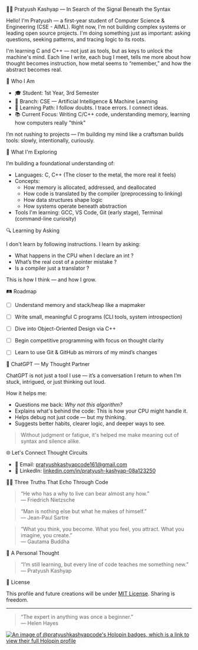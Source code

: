  👨‍💻 Pratyush Kashyap — In Search of the Signal Beneath the Syntax

Hello! I'm Pratyush — a first-year student of Computer Science & Engineering (CSE - AIML). Right now, I'm not building complex systems or leading open source projects. I'm doing something just as important: asking questions, seeking patterns, and tracing logic to its roots.

I'm learning C and C++ — not just as tools, but as keys to unlock the machine's mind. Each line I write, each bug I meet, tells me more about how thought becomes instruction, how metal seems to “remember,” and how the abstract becomes real.



 🌱 Who I Am

- 🎓 Student: 1st Year, 3rd Semester  
- 🧠 Branch: CSE — Artificial Intelligence & Machine Learning  
- 🧭 Learning Path: I follow doubts. I trace errors. I connect ideas.  
- 📚 Current Focus: Writing C/C++ code, understanding memory, learning how computers really "think"  

I’m not rushing to projects — I’m building my mind like a craftsman builds tools: slowly, intentionally, curiously.



 🔧 What I'm Exploring

I’m building a foundational understanding of:

- Languages: C, C++ (The closer to the metal, the more real it feels)
- Concepts:
  - How memory is allocated, addressed, and deallocated
  - How code is translated by the compiler (preprocessing to linking)
  - How data structures shape logic
  - How systems operate beneath abstraction
- Tools I'm learning: GCC, VS Code, Git (early stage), Terminal (command-line curiosity)



 🔍 Learning by Asking

I don't learn by following instructions. I learn by asking:

- What happens in the CPU when I declare an int ?
- What’s the real cost of a pointer mistake ?
- Is a compiler just a translator ?

This is how I think — and how I grow.



 🛤️ Roadmap 

- [ ] Understand memory and stack/heap like a mapmaker
- [ ] Write small, meaningful C programs (CLI tools, system introspection)
- [ ] Dive into Object-Oriented Design via C++
- [ ] Begin competitive programming with focus on thought clarity
- [ ] Learn to use Git & GitHub as mirrors of my mind’s changes



 🤖 ChatGPT — My Thought Partner

ChatGPT is not just a tool I use — it’s a conversation I return to when I’m stuck, intrigued, or just thinking out loud.

 How it helps me:
- Questions me back: *Why not this algorithm?*
- Explains what's behind the code: This is how your CPU might handle it.
- Helps debug not just code — but my thinking.
- Suggests better habits, clearer logic, and deeper ways to see.

> Without judgment or fatigue, it's helped me make meaning out of syntax and silence alike.



 🌐 Let's Connect Thought Circuits

- 📧 Email: [pratyushkashyapcode161@gmail.com](mailto:pratyushkashyapcode161@gmail.com)  
- 💼 LinkedIn: [linkedin.com/in/pratyush-kashyap-08a123250](https://www.linkedin.com/in/pratyush-kashyap-08a123250)



 🧘‍♂️ Three Truths That Echo Through Code

> “He who has a why to live can bear almost any how.”  
> — Friedrich Nietzsche

> “Man is nothing else but what he makes of himself.”  
> — Jean-Paul Sartre

> “What you think, you become. What you feel, you attract. What you imagine, you create.”  
> — Gautama Buddha

 📝 A Personal Thought

> “I’m still learning, but every line of code teaches me something new.”
> — Pratyush Kashyap

 📝 License

This profile and future creations will be under [MIT License](./LICENSE). Sharing is freedom.

---

> “The expert in anything was once a beginner.”  
> — Helen Hayes





[![An image of @pratyushkashyapcode's Holopin badges, which is a link to view their full Holopin profile](https://holopin.me/pratyushkashyapcode)](https://holopin.io/@pratyushkashyapcode)




<!---
PratyushKashyapCode/PratyushKashyapCode is a ✨ special ✨ repository because its `README.md` (this file) appears on your GitHub profile.



You can click the Preview link to take a look at your changes.
--->
